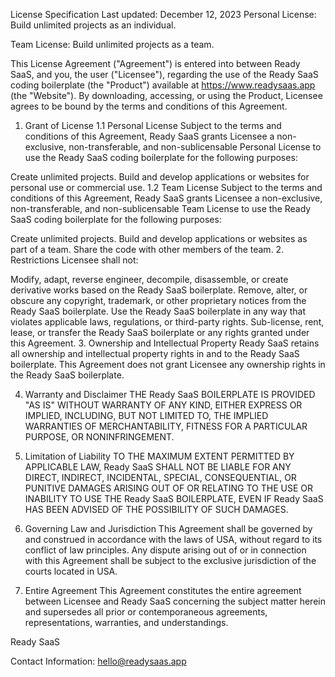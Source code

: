 License Specification
Last updated: December 12, 2023
Personal License: Build unlimited projects as an individual.

Team License: Build unlimited projects as a team.

This License Agreement ("Agreement") is entered into between Ready SaaS, and you, the user ("Licensee"), regarding the use of the Ready SaaS coding boilerplate (the "Product") available at https://www.readysaas.app (the "Website"). By downloading, accessing, or using the Product, Licensee agrees to be bound by the terms and conditions of this Agreement.

1. Grant of License
1.1 Personal License
Subject to the terms and conditions of this Agreement, Ready SaaS grants Licensee a non-exclusive, non-transferable, and non-sublicensable Personal License to use the Ready SaaS coding boilerplate for the following purposes:

Create unlimited projects.
Build and develop applications or websites for personal use or commercial use.
1.2 Team License
Subject to the terms and conditions of this Agreement, Ready SaaS grants Licensee a non-exclusive, non-transferable, and non-sublicensable Team License to use the Ready SaaS coding boilerplate for the following purposes:

Create unlimited projects.
Build and develop applications or websites as part of a team.
Share the code with other members of the team.
2. Restrictions
Licensee shall not:

Modify, adapt, reverse engineer, decompile, disassemble, or create derivative works based on the Ready SaaS boilerplate.
Remove, alter, or obscure any copyright, trademark, or other proprietary notices from the Ready SaaS boilerplate.
Use the Ready SaaS boilerplate in any way that violates applicable laws, regulations, or third-party rights.
Sub-license, rent, lease, or transfer the Ready SaaS boilerplate or any rights granted under this Agreement.
3. Ownership and Intellectual Property
Ready SaaS retains all ownership and intellectual property rights in and to the Ready SaaS boilerplate. This Agreement does not grant Licensee any ownership rights in the Ready SaaS boilerplate.

4. Warranty and Disclaimer
THE Ready SaaS BOILERPLATE IS PROVIDED "AS IS" WITHOUT WARRANTY OF ANY KIND, EITHER EXPRESS OR IMPLIED, INCLUDING, BUT NOT LIMITED TO, THE IMPLIED WARRANTIES OF MERCHANTABILITY, FITNESS FOR A PARTICULAR PURPOSE, OR NONINFRINGEMENT.

5. Limitation of Liability
TO THE MAXIMUM EXTENT PERMITTED BY APPLICABLE LAW, Ready SaaS SHALL NOT BE LIABLE FOR ANY DIRECT, INDIRECT, INCIDENTAL, SPECIAL, CONSEQUENTIAL, OR PUNITIVE DAMAGES ARISING OUT OF OR RELATING TO THE USE OR INABILITY TO USE THE Ready SaaS BOILERPLATE, EVEN IF Ready SaaS HAS BEEN ADVISED OF THE POSSIBILITY OF SUCH DAMAGES.

6. Governing Law and Jurisdiction
This Agreement shall be governed by and construed in accordance with the laws of USA, without regard to its conflict of law principles. Any dispute arising out of or in connection with this Agreement shall be subject to the exclusive jurisdiction of the courts located in USA.

7. Entire Agreement
This Agreement constitutes the entire agreement between Licensee and Ready SaaS concerning the subject matter herein and supersedes all prior or contemporaneous agreements, representations, warranties, and understandings.

Ready SaaS

Contact Information: hello@readysaas.app